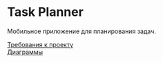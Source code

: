 # Task Planner

Мобильное приложение для планирования задач.

[Требования к проекту](docs/SRS.md)  
[Диаграммы](diagrams)